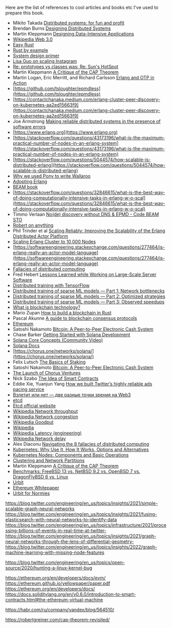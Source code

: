 Here are the list of references to cool articles and books etc I've used to prepare this book.

* Mikito Takada [Distributed systems: for fun and profit](http://book.mixu.net/distsys/)
* Brendan Burns [Designing Distributed Systems](https://azure.microsoft.com/mediahandler/files/resourcefiles/designing-distributed-systems/Designing_Distributed_Systems.pdf)
* Martin Kleppmann [Designing Data-Intensive Applications](https://dataintensive.net/)
* [Wikipedia Web 3.0](https://en.wikipedia.org/wiki/Web3)
* [Easy Rust](https://dhghomon.github.io/easy_rust/)
* [Rust by example](https://doc.rust-lang.org/rust-by-example/)
* [System design primer](https://github.com/donnemartin/system-design-primer)
* [Lisa Guo on scaling Instagram](https://www.youtube.com/watch?v=hnpzNAPiC0E)
* [Re: prototypes vs classes was: Re: Sun's HotSpot](http://wiki.c2.com/?AlanKayOnMessaging)
* Martin Kleppmann [A Critique of the CAP Theorem](https://arxiv.org/pdf/1509.05393.pdf)
*  Martin Logan, Eric Merritt, and Richard Carlsson [Erlang and OTP in Action](https://livebook.manning.com/book/erlang-and-otp-in-action/chapter-8/1)
* [https://github.com/tsloughter/epmdless](https://github.com/tsloughter/epmdless)
* [https://contactchanaka.medium.com/erlang-cluster-peer-discovery-on-kubernetes-aa2ed15663f9](https://contactchanaka.medium.com/erlang-cluster-peer-discovery-on-kubernetes-aa2ed15663f9)
* Joe Armstrong [Making reliable distributed systems in the presence of software errors](https://erlang.org/download/armstrong_thesis_2003.pdf)
* [https://www.erlang.org](https://www.erlang.org)
* [https://stackoverflow.com/questions/43173196/what-is-the-maximum-practical-number-of-nodes-in-an-erlang-system](https://stackoverflow.com/questions/43173196/what-is-the-maximum-practical-number-of-nodes-in-an-erlang-system)
* [https://stackoverflow.com/questions/5044574/how-scalable-is-distributed-erlang](https://stackoverflow.com/questions/5044574/how-scalable-is-distributed-erlang)
* [Why we used Pony to write Wallaroo](https://news.ycombinator.com/item?id=15558051)
* [Adopting Erlang](https://adoptingerlang.org/)
* [BEAM book](https://blog.stenmans.org/theBeamBook/)
* [https://stackoverflow.com/questions/32846615/what-is-the-best-way-of-doing-computationally-intensive-tasks-in-erlang-w-o-scal](https://stackoverflow.com/questions/32846615/what-is-the-best-way-of-doing-computationally-intensive-tasks-in-erlang-w-o-scal)
* Timmo Verlaan [No(de) discovery without DNS & EPMD - Code BEAM STO](https://www.youtube.com/watch?v=F_YUyd_Qdjs)
* [Robert on anything](https://rvirding.blogspot.com/)
* Phil Trinder et al [Scaling Reliably: Improving the Scalability of the Erlang Distributed Actor Platform](https://arxiv.org/pdf/1704.07234.pdf)
* [Scaling Erlang Cluster to 10,000 Nodes](https://www.infoq.com/presentations/erland-scale-10000-nodes/)
* [https://softwareengineering.stackexchange.com/questions/277464/is-erlang-really-an-actor-model-language](https://softwareengineering.stackexchange.com/questions/277464/is-erlang-really-an-actor-model-language)
* [Fallacies of distributed computing](https://en.wikipedia.org/wiki/Fallacies_of_distributed_computing)
* Fred Hebert [Lessons Learned while Working on Large-Scale Server Software](https://ferd.ca/lessons-learned-while-working-on-large-scale-server-software.html)
* [Distributed training with TensorFlow](https://www.tensorflow.org/guide/distributed_training)
* [Distributed training of sparse ML models — Part 1: Network bottlenecks](https://blog.twitter.com/engineering/en_us/topics/insights/2020/distributed-training-of-sparse-machine-learning-models-1)
* [Distributed training of sparse ML models — Part 2: Optimized strategies](https://blog.twitter.com/engineering/en_us/topics/insights/2020/distributed-training-of-sparse-machine-learning-models-2)
* [Distributed training of sparse ML models — Part 3: Observed speedups](https://blog.twitter.com/engineering/en_us/topics/insights/2020/distributed-training-of-sparse-machine-learning-models-3)
* [What is blockchain technology?](https://www.ibm.com/topics/what-is-blockchain)
* Mario Zupan [How to build a blockchain in Rust](https://blog.logrocket.com/how-to-build-a-blockchain-in-rust/)
* Pascal Akunne [A guide to blockchain consensus protocols](https://blog.logrocket.com/guide-blockchain-consensus-protocols/)
* [Ethereum](https://en.wikipedia.org/wiki/Ethereum)
* Satoshi Nakamoto [Bitcoin: A Peer-to-Peer Electronic Cash System](https://bitcoin.org/bitcoin.pdf)
* Chase Barker [Getting Started with Solana Development](https://solana.com/news/getting-started-with-solana-development)
* [Solana Core Concepts (Community Video)](https://www.youtube.com/watch?v=4dNuMXBjpr0)
* [Solana Docs](https://docs.solana.com)
* [https://chorus.one/networks/solana/](https://chorus.one/networks/solana/)
* Felix Lutsch [The Basics of Staking](https://cvj.ch/en/education/basics/the-basics-of-staking/)
* Satoshi Nakamoto [Bitcoin: A Peer-to-Peer Electronic Cash System](https://bitcoin.org/bitcoin.pdf)
* [The Launch of Chorus Ventures](https://medium.com/chorus-one/the-launch-of-chorus-ventures-3b3bee21333)
* Nick Szabo [The Idea of Smart Contracts](https://www.fon.hum.uva.nl/rob/Courses/InformationInSpeech/CDROM/Literature/LOTwinterschool2006/szabo.best.vwh.net/idea.html)
* Eddie Xie, Yuanjun Yang [How we built Twitter’s highly reliable ads pacing service](https://blog.twitter.com/engineering/en_us/topics/infrastructure/2021/how-we-built-twitter-s-highly-reliable-ads-pacing-service)
* [Взлетит или нет — две разные точки зрения на Web3](https://habr.com/ru/company/vasexperts/blog/670964/)
* [etcd](https://www.ibm.com/cloud/learn/etcd)
* [Etcd official website](https://etcd.io/)
* [Wikipedia Network throughput](https://en.wikipedia.org/wiki/Network_throughput)
* [Wikipedia Network congestion](https://en.wikipedia.org/wiki/Network_congestion)
* [Wikipedia Goodput](https://en.wikipedia.org/wiki/Goodput)
* [Wikipedia ](https://en.wikipedia.org/wiki/Measuring_network_throughput)
* [Wikipedia Latency (engineering)](https://en.wikipedia.org/wiki/Latency_(engineering))
* [Wikipedia Network delay](https://en.wikipedia.org/wiki/Network_delay)
* Alex Diaconu [Navigating the 8 fallacies of distributed computing](https://ably.com/blog/8-fallacies-of-distributed-computing)
* [Kubernetes: Why Use It, How It Works, Options and Alternatives](https://www.aquasec.com/cloud-native-academy/kubernetes-101/kubernetes-complete-guide/)
* [Kubernetes Nodes: Components and Basic Operations](https://www.aquasec.com/cloud-native-academy/kubernetes-101/kubernetes-nodes/)
* [Clustering and Network Partitions](https://www.rabbitmq.com/partitions.html)
* Martin Kleppmann [A Critique of the CAP Theorem](https://arxiv.org/abs/1509.05393)
* [Benchmarks: FreeBSD 13 vs. NetBSD 9.2 vs. OpenBSD 7 vs. DragonFlyBSD 6 vs. Linux](https://www.phoronix.com/scan.php?page=article&item=bsd-linux-eo2021&num=1)
* [Urbit](https://urbit.org)
* [Ethereum Whitepaper](https://ethereum.org/en/whitepaper/)
* [Urbit for Normies](https://urbit.org/blog/urbit-for-normies)

https://blog.twitter.com/engineering/en_us/topics/insights/2021/simple-scalable-graph-neural-networks
https://blog.twitter.com/engineering/en_us/topics/insights/2021/fusing-elasticsearch-with-neural-networks-to-identify-data
https://blog.twitter.com/engineering/en_us/topics/infrastructure/2021/processing-billions-of-events-in-real-time-at-twitter-
https://blog.twitter.com/engineering/en_us/topics/insights/2021/graph-neural-networks-through-the-lens-of-differential-geometry-
https://blog.twitter.com/engineering/en_us/topics/insights/2022/graph-machine-learning-with-missing-node-features

https://blog.twitter.com/engineering/en_us/topics/open-source/2020/hunting-a-linux-kernel-bug

https://ethereum.org/en/developers/docs/evm/
https://ethereum.github.io/yellowpaper/paper.pdf
https://ethereum.org/en/developers/docs/
https://docs.soliditylang.org/en/v0.6.0/introduction-to-smart-contracts.html#the-ethereum-virtual-machine

https://habr.com/ru/company/yandex/blog/564510/

https://robertgreiner.com/cap-theorem-revisited/